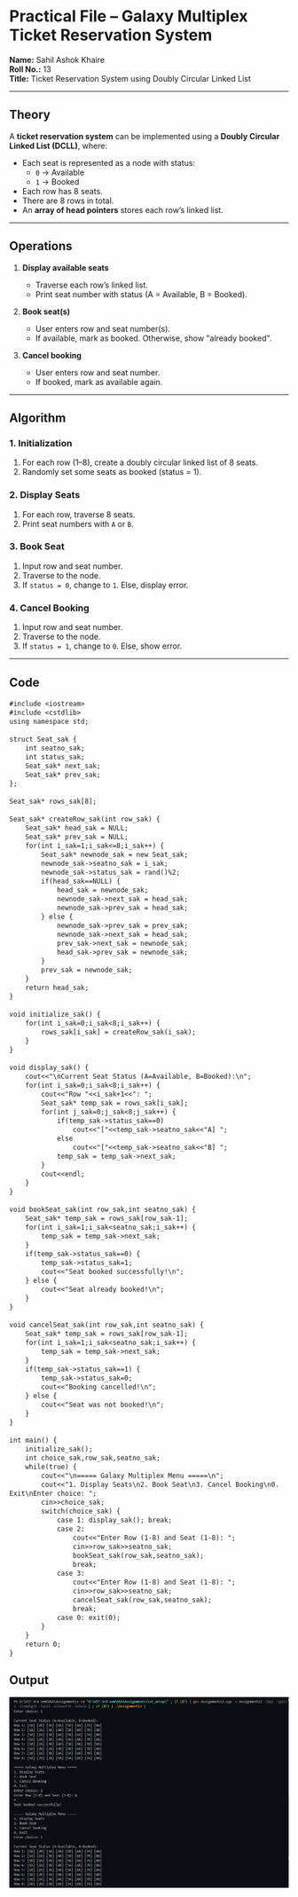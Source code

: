 # Practical File – Galaxy Multiplex Ticket Reservation System

**Name:** Sahil Ashok Khaire  
**Roll No.:** 13  
**Title:** Ticket Reservation System using Doubly Circular Linked List  

---
## Theory  

A **ticket reservation system** can be implemented using a **Doubly Circular Linked List (DCLL)**, where:  
- Each seat is represented as a node with status:  
  - `0` → Available  
  - `1` → Booked  
- Each row has 8 seats.  
- There are 8 rows in total.  
- An **array of head pointers** stores each row’s linked list.  

---

## Operations  

1. **Display available seats**  
   - Traverse each row’s linked list.  
   - Print seat number with status (A = Available, B = Booked).  

2. **Book seat(s)**  
   - User enters row and seat number(s).  
   - If available, mark as booked. Otherwise, show "already booked".  

3. **Cancel booking**  
   - User enters row and seat number.  
   - If booked, mark as available again.  

---

## Algorithm  

### 1. Initialization  
1. For each row (1–8), create a doubly circular linked list of 8 seats.  
2. Randomly set some seats as booked (status = 1).  

### 2. Display Seats  
1. For each row, traverse 8 seats.  
2. Print seat numbers with `A` or `B`.  

### 3. Book Seat  
1. Input row and seat number.  
2. Traverse to the node.  
3. If `status = 0`, change to `1`. Else, display error.  

### 4. Cancel Booking  
1. Input row and seat number.  
2. Traverse to the node.  
3. If `status = 1`, change to `0`. Else, show error.  

---

## Code  

```
#include <iostream>
#include <cstdlib>
using namespace std;

struct Seat_sak {
    int seatno_sak;
    int status_sak;
    Seat_sak* next_sak;
    Seat_sak* prev_sak;
};

Seat_sak* rows_sak[8];

Seat_sak* createRow_sak(int row_sak) {
    Seat_sak* head_sak = NULL;
    Seat_sak* prev_sak = NULL;
    for(int i_sak=1;i_sak<=8;i_sak++) {
        Seat_sak* newnode_sak = new Seat_sak;
        newnode_sak->seatno_sak = i_sak;
        newnode_sak->status_sak = rand()%2;
        if(head_sak==NULL) {
            head_sak = newnode_sak;
            newnode_sak->next_sak = head_sak;
            newnode_sak->prev_sak = head_sak;
        } else {
            newnode_sak->prev_sak = prev_sak;
            newnode_sak->next_sak = head_sak;
            prev_sak->next_sak = newnode_sak;
            head_sak->prev_sak = newnode_sak;
        }
        prev_sak = newnode_sak;
    }
    return head_sak;
}

void initialize_sak() {
    for(int i_sak=0;i_sak<8;i_sak++) {
        rows_sak[i_sak] = createRow_sak(i_sak);
    }
}

void display_sak() {
    cout<<"\nCurrent Seat Status (A=Available, B=Booked):\n";
    for(int i_sak=0;i_sak<8;i_sak++) {
        cout<<"Row "<<i_sak+1<<": ";
        Seat_sak* temp_sak = rows_sak[i_sak];
        for(int j_sak=0;j_sak<8;j_sak++) {
            if(temp_sak->status_sak==0)
                cout<<"["<<temp_sak->seatno_sak<<"A] ";
            else
                cout<<"["<<temp_sak->seatno_sak<<"B] ";
            temp_sak = temp_sak->next_sak;
        }
        cout<<endl;
    }
}

void bookSeat_sak(int row_sak,int seatno_sak) {
    Seat_sak* temp_sak = rows_sak[row_sak-1];
    for(int i_sak=1;i_sak<seatno_sak;i_sak++) {
        temp_sak = temp_sak->next_sak;
    }
    if(temp_sak->status_sak==0) {
        temp_sak->status_sak=1;
        cout<<"Seat booked successfully!\n";
    } else {
        cout<<"Seat already booked!\n";
    }
}

void cancelSeat_sak(int row_sak,int seatno_sak) {
    Seat_sak* temp_sak = rows_sak[row_sak-1];
    for(int i_sak=1;i_sak<seatno_sak;i_sak++) {
        temp_sak = temp_sak->next_sak;
    }
    if(temp_sak->status_sak==1) {
        temp_sak->status_sak=0;
        cout<<"Booking cancelled!\n";
    } else {
        cout<<"Seat was not booked!\n";
    }
}

int main() {
    initialize_sak();
    int choice_sak,row_sak,seatno_sak;
    while(true) {
        cout<<"\n===== Galaxy Multiplex Menu =====\n";
        cout<<"1. Display Seats\n2. Book Seat\n3. Cancel Booking\n0. Exit\nEnter choice: ";
        cin>>choice_sak;
        switch(choice_sak) {
            case 1: display_sak(); break;
            case 2:
                cout<<"Enter Row (1-8) and Seat (1-8): ";
                cin>>row_sak>>seatno_sak;
                bookSeat_sak(row_sak,seatno_sak);
                break;
            case 3:
                cout<<"Enter Row (1-8) and Seat (1-8): ";
                cin>>row_sak>>seatno_sak;
                cancelSeat_sak(row_sak,seatno_sak);
                break;
            case 0: exit(0);
        }
    }
    return 0;
}
```

## Output
![Alt text](./Assignment12.png)
